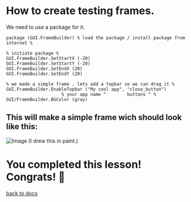 # How to create testing frames.

We need to use a package for it.
```
package (GUI.FrameBuilder) % load the package / install package from internet %

% initiate package %
GUI.FrameBuilder.SetStartX (-20)
GUI.FrameBuilder.SetStartY (-20)
GUI.FrameBuilder.SetEndX (20)
GUI.FrameBuilder.SetEndY (20)

% we made a simple frame , lets add a topbar so we can drag it %
GUI.FrameBuilder.EnableTopbar ("My cool app", "close_button")
                     % your app name ^        buttons ^ %
GUI/FrameBuilder.BGColor (gray)

```

## This will make a simple frame wich should look like this:
![Image](https://github.com/MiloDev123/AsterOS/blob/main/3rd%20Party/3rdPartyLanguages/BC/app.png)
(I drew this in paint.)

# You completed this lesson! Congrats! 🎉
[back to docs](https://github.com/MiloDev123/AsterOS/blob/main/3rd%20Party/3rdPartyLanguages/BC/README.md)
